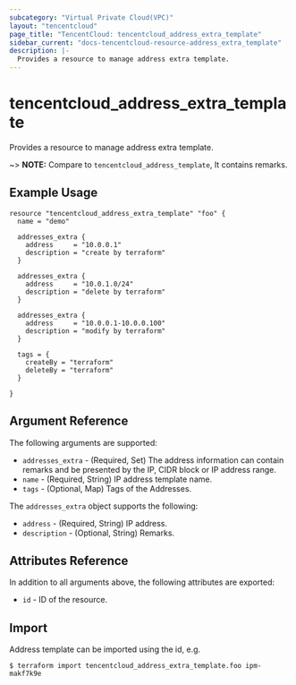 ```yaml
---
subcategory: "Virtual Private Cloud(VPC)"
layout: "tencentcloud"
page_title: "TencentCloud: tencentcloud_address_extra_template"
sidebar_current: "docs-tencentcloud-resource-address_extra_template"
description: |-
  Provides a resource to manage address extra template.
---
```


# tencentcloud_address_extra_template

Provides a resource to manage address extra template.

~> **NOTE:** Compare to `tencentcloud_address_template`, It contains remarks.

## Example Usage

```hcl
resource "tencentcloud_address_extra_template" "foo" {
  name = "demo"

  addresses_extra {
    address     = "10.0.0.1"
    description = "create by terraform"
  }

  addresses_extra {
    address     = "10.0.1.0/24"
    description = "delete by terraform"
  }

  addresses_extra {
    address     = "10.0.0.1-10.0.0.100"
    description = "modify by terraform"
  }

  tags = {
    createBy = "terraform"
    deleteBy = "terraform"
  }

}
```

## Argument Reference

The following arguments are supported:

* `addresses_extra` - (Required, Set) The address information can contain remarks and be presented by the IP, CIDR block or IP address range.
* `name` - (Required, String) IP address template name.
* `tags` - (Optional, Map) Tags of the Addresses.

The `addresses_extra` object supports the following:

* `address` - (Required, String) IP address.
* `description` - (Optional, String) Remarks.

## Attributes Reference

In addition to all arguments above, the following attributes are exported:

* `id` - ID of the resource.




## Import

Address template can be imported using the id, e.g.

```
$ terraform import tencentcloud_address_extra_template.foo ipm-makf7k9e
```

